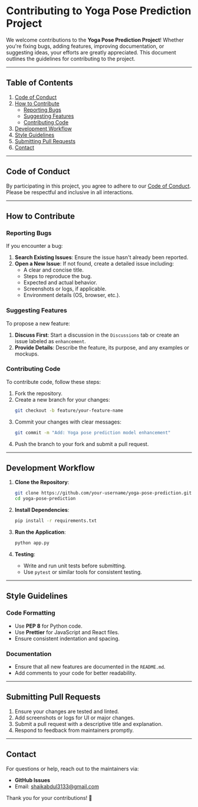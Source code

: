 # Contributing to Yoga Pose Prediction Project

We welcome contributions to the **Yoga Pose Prediction Project**! Whether you're fixing bugs, adding features, improving documentation, or suggesting ideas, your efforts are greatly appreciated. This document outlines the guidelines for contributing to the project.

---

## Table of Contents

1. [Code of Conduct](#code-of-conduct)
2. [How to Contribute](#how-to-contribute)
   - [Reporting Bugs](#reporting-bugs)
   - [Suggesting Features](#suggesting-features)
   - [Contributing Code](#contributing-code)
3. [Development Workflow](#development-workflow)
4. [Style Guidelines](#style-guidelines)
5. [Submitting Pull Requests](#submitting-pull-requests)
6. [Contact](#contact)

---

## Code of Conduct

By participating in this project, you agree to adhere to our [Code of Conduct](CODE_OF_CONDUCT.md). Please be respectful and inclusive in all interactions.

---

## How to Contribute

### Reporting Bugs

If you encounter a bug:

1. **Search Existing Issues**: Ensure the issue hasn't already been reported.
2. **Open a New Issue**: If not found, create a detailed issue including:
   - A clear and concise title.
   - Steps to reproduce the bug.
   - Expected and actual behavior.
   - Screenshots or logs, if applicable.
   - Environment details (OS, browser, etc.).

### Suggesting Features

To propose a new feature:

1. **Discuss First**: Start a discussion in the `Discussions` tab or create an issue labeled as `enhancement`.
2. **Provide Details**: Describe the feature, its purpose, and any examples or mockups.

### Contributing Code

To contribute code, follow these steps:

1. Fork the repository.
2. Create a new branch for your changes:
   ```bash
   git checkout -b feature/your-feature-name
   ```
3. Commit your changes with clear messages:
   ```bash
   git commit -m "Add: Yoga pose prediction model enhancement"
   ```
4. Push the branch to your fork and submit a pull request.

---

## Development Workflow

1. **Clone the Repository**:
   ```bash
   git clone https://github.com/your-username/yoga-pose-prediction.git
   cd yoga-pose-prediction
   ```

2. **Install Dependencies**:
   ```bash
   pip install -r requirements.txt
   ```

3. **Run the Application**:
   ```bash
   python app.py
   ```

4. **Testing**:
   - Write and run unit tests before submitting.
   - Use `pytest` or similar tools for consistent testing.
   
---

## Style Guidelines

### Code Formatting

- Use **PEP 8** for Python code.
- Use **Prettier** for JavaScript and React files.
- Ensure consistent indentation and spacing.


### Documentation

- Ensure that all new features are documented in the `README.md`.
- Add comments to your code for better readability.

---

## Submitting Pull Requests

1. Ensure your changes are tested and linted.
2. Add screenshots or logs for UI or major changes.
3. Submit a pull request with a descriptive title and explanation.
4. Respond to feedback from maintainers promptly.

---

## Contact

For questions or help, reach out to the maintainers via:

- **GitHub Issues**
- Email: [shaikabdul3133@gmail.com](mailto:shaikabdul3133@gmail.com)

Thank you for your contributions! 🎉
